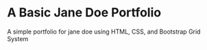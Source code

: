 # A Basic Jane Doe Portfolio
A simple portfolio for jane doe using HTML, CSS, and Bootstrap Grid System
